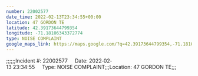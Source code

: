 ```yaml
---
number: 22002577
date_time: 2022-02-13T23:34:55+00:00
location: 47 GORDON TE
latitude: 42.39173644799354
longitude: -71.18106343372774
type: NOISE COMPLAINT
google_maps_link: https://maps.google.com/?q=42.39173644799354,-71.18106343372774
---
```


;;;;;;Incident #: 22002577     Date: 2022‐02‐13 23:34:55     Type: NOISE COMPLAINT;;;Location: 47 GORDON TE;;;
